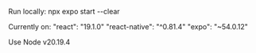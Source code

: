 Run locally:
npx expo start --clear

Currently on:
 "react": "19.1.0"
 "react-native": "^0.81.4"
 "expo": "~54.0.12"

 Use Node v20.19.4
